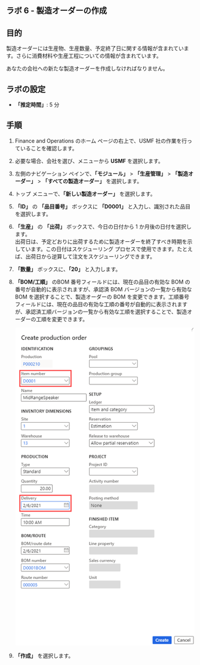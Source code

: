 ﻿---
lab:
    title: 'ラボ 6: 製造オーダーの作成'
    module: 'モジュール 1: Microsoft Dynamics 365 Supply Chain Management の基礎を学ぶ'
---

## ラボ 6 - 製造オーダーの作成

## 目的

製造オーダーには生産物、生産数量、予定終了日に関する情報が含まれています。さらに消費材料や生産工程についての情報が含まれています。

あなたの会社への新たな製造オーダーを作成しなければなりません。

## ラボの設定

   - **「推定時間」**: 5 分

## 手順

1. Finance and Operations のホーム ページの右上で、USMF 社の作業を行っていることを確認します。

1. 必要な場合、会社を選び、メニューから **USMF** を選択します。

1. 左側のナビゲーション ペインで、**「モジュール」** > **「生産管理」** > **「製造オーダー」** > **「すべての製造オーダー」** を選択します。

1. トップ メニューで、**「新しい製造オーダー」** を選択します。

1. **「ID」** の **「品目番号」** ボックスに **「D0001」** と入力し、識別された品目を選択します。

1. **「生産」** の **「出荷」** ボックスで、今日の日付から 1 か月後の日付を選択します。  
    出荷日は、予定どおりに出荷するために製造オーダーを終了すべき時期を示しています。この日付はスケジューリング プロセスで使用できます。たとえば、出荷日から逆算して注文をスケジューリングできます。

1. **「数量」** ボックスに、**「20」** と入力します。

1. **「BOM/工順」** のBOM 番号フィールドには、現在の品目の有効な BOM の番号が自動的に表示されますが、承認済 BOM バージョンの一覧から有効な BOM を選択することで、製造オーダーの BOM を変更できます。工順番号フィールドには、現在の品目の有効な工順の番号が自動的に表示されますが、承認済工順バージョンの一覧から有効な工順を選択することで、製造オーダーの工順を変更できます。

    ![完成した「製造オーダーの作成」ペインを表示したスクリーンショット](./media/lp1-m4-new-production-order-pane.png)

1. **「作成」** を選択します。
